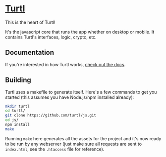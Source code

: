 [Turtl](https://turtl.it/)
==========================

This is the heart of Turtl!

It's the javascript core that runs the app whether on desktop or mobile. It
contains Turtl's interfaces, logic, crypto, etc.

## Documentation

If you're interested in how Turtl works, [check out the docs](https://turtl.it/docs).

## Building

Turtl uses a makefile to generate itself. Here's a few commands to get you started
(this assumes you have Node.js/npm installed already):

```bash
mkdir turtl
cd turtl/
git clone https://github.com/turtl/js.git
cd js/
npm install
make
```

Running `make` here generates all the assets for the project and it's now ready
to be run by any webserver (just make sure all requests are sent to `index.html`,
see the `.htaccess` file for reference).

